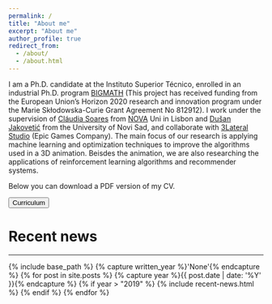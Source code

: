 ```yaml
---
permalink: /
title: "About me"
excerpt: "About me"
author_profile: true
redirect_from: 
  - /about/
  - /about.html
---
```


<p>I am a Ph.D. candidate at the Instituto Superior Técnico, enrolled in an industrial Ph.D. program <a href="http://itn-bigmath.unimi.it/">BIGMATH</a> (This project has received funding from the European Union’s Horizon 2020 research and innovation program under the Marie Skłodowska-Curie Grant Agreement No 812912). I work under the supervision of <a href="https://www.di.fct.unl.pt/en/pessoas/docentes/claudia-alexandra-magalhaes-soares">Cláudia Soares</a> from <a href="https://www.unl.pt/en">NOVA</a> Uni in Lisbon and <a href="https://matematika.pmf.uns.ac.rs/o-nama/imenik/dusan-jakovetic/">Dušan Jakovetić</a> from the University of Novi Sad, and collaborate with <a href="https://www.3lateral.com/">3Lateral Studio</a> (Epic Games Company). The main focus of our research is applying machine learning and optimization techniques to improve the algorithms used in a 3D animation. Beisdes the animation, we are also researching the applications of reinforcement learning algorithms and recommender systems. </p>

<p> Below you can download a PDF version of my CV. </p>
<button onclick="window.location.href='images/StevoRackovicCurriculum.pdf'" type="button" class="btn">Curriculum</button>

# Recent news
------


{% include base_path %}
{% capture written_year %}'None'{% endcapture %}
{% for post in site.posts %}
  {% capture year %}{{ post.date | date: '%Y' }}{% endcapture %}
  {% if year > "2019" %}
	{% include recent-news.html %}
  {% endif %}
{% endfor %}